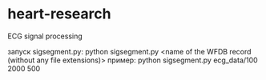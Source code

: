 # heart-research
ECG signal processing

запуск sigsegment.py: python sigsegment.py <name of the WFDB record (without any file extensions)> <final sample number> <peak interval ms>
пример: python sigsegment.py ecg_data/100 2000 500
